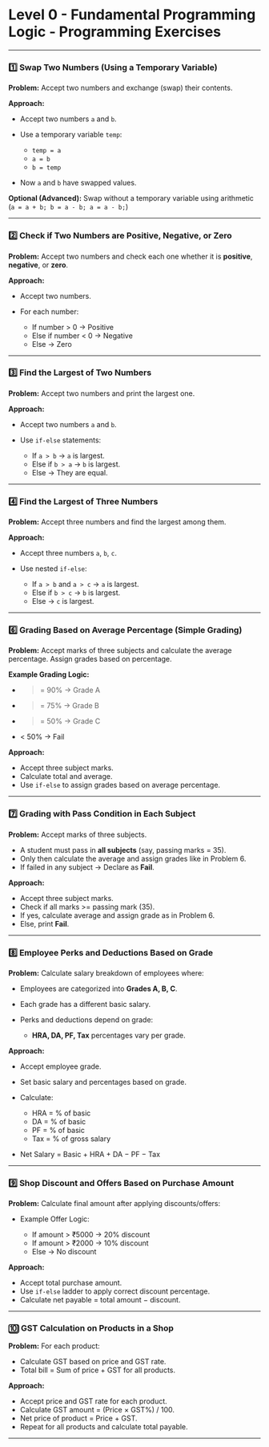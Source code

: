 # **Level 0 - Fundamental Programming Logic - Programming Exercises**

---

### 1️⃣ **Swap Two Numbers (Using a Temporary Variable)**

**Problem:**
Accept two numbers and exchange (swap) their contents.

**Approach:**

* Accept two numbers `a` and `b`.
* Use a temporary variable `temp`:

  * `temp = a`
  * `a = b`
  * `b = temp`
* Now `a` and `b` have swapped values.

**Optional (Advanced):** Swap without a temporary variable using arithmetic (`a = a + b; b = a - b; a = a - b;`)

---

### 2️⃣ **Check if Two Numbers are Positive, Negative, or Zero**

**Problem:**
Accept two numbers and check each one whether it is **positive**, **negative**, or **zero**.

**Approach:**

* Accept two numbers.
* For each number:

  * If number > 0 → Positive
  * Else if number < 0 → Negative
  * Else → Zero

---

### 3️⃣ **Find the Largest of Two Numbers**

**Problem:**
Accept two numbers and print the largest one.

**Approach:**

* Accept two numbers `a` and `b`.
* Use `if-else` statements:

  * If `a > b` → `a` is largest.
  * Else if `b > a` → `b` is largest.
  * Else → They are equal.

---

### 4️⃣ **Find the Largest of Three Numbers**

**Problem:**
Accept three numbers and find the largest among them.

**Approach:**

* Accept three numbers `a`, `b`, `c`.
* Use nested `if-else`:

  * If `a > b` and `a > c` → `a` is largest.
  * Else if `b > c` → `b` is largest.
  * Else → `c` is largest.

---

### 6️⃣ **Grading Based on Average Percentage (Simple Grading)**

**Problem:**
Accept marks of three subjects and calculate the average percentage. Assign grades based on percentage.

**Example Grading Logic:**

* > \= 90% → Grade A
* > \= 75% → Grade B
* > \= 50% → Grade C
* < 50% → Fail

**Approach:**

* Accept three subject marks.
* Calculate total and average.
* Use `if-else` to assign grades based on average percentage.

---

### 7️⃣ **Grading with Pass Condition in Each Subject**

**Problem:**
Accept marks of three subjects.

* A student must pass in **all subjects** (say, passing marks = 35).
* Only then calculate the average and assign grades like in Problem 6.
* If failed in any subject → Declare as **Fail**.

**Approach:**

* Accept three subject marks.
* Check if all marks >= passing mark (35).
* If yes, calculate average and assign grade as in Problem 6.
* Else, print **Fail**.

---

### 8️⃣ **Employee Perks and Deductions Based on Grade**

**Problem:**
Calculate salary breakdown of employees where:

* Employees are categorized into **Grades A, B, C**.
* Each grade has a different basic salary.
* Perks and deductions depend on grade:

  * **HRA, DA, PF, Tax** percentages vary per grade.

**Approach:**

* Accept employee grade.
* Set basic salary and percentages based on grade.
* Calculate:

  * HRA = % of basic
  * DA = % of basic
  * PF = % of basic
  * Tax = % of gross salary
* Net Salary = Basic + HRA + DA − PF − Tax

---

### 9️⃣ **Shop Discount and Offers Based on Purchase Amount**

**Problem:**
Calculate final amount after applying discounts/offers:

* Example Offer Logic:

  * If amount > ₹5000 → 20% discount
  * If amount > ₹2000 → 10% discount
  * Else → No discount

**Approach:**

* Accept total purchase amount.
* Use `if-else` ladder to apply correct discount percentage.
* Calculate net payable = total amount − discount.

---

### 🔟 **GST Calculation on Products in a Shop**

**Problem:**
For each product:

* Calculate GST based on price and GST rate.
* Total bill = Sum of price + GST for all products.

**Approach:**

* Accept price and GST rate for each product.
* Calculate GST amount = (Price × GST%) / 100.
* Net price of product = Price + GST.
* Repeat for all products and calculate total payable.

---
